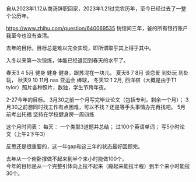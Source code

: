 <!-- ex_nolevel -->
自从2023年1.12从商汤辞职回家，2023年1.21过完农历年，至今已经过去了一整个公历年。

https://www.zhihu.com/question/640069535 恍惚间三年，爸的所有银行账户我至今也没有查清。

去年的目标，目标总是难以完全实现，即所谓取乎其上得乎其中。

入冬以来第一次锻炼，体能已经退回到春天的水平了。

春天3 4 5月 健身 健身 健身，跟苏混在一块儿，
夏天6 7 8月 谈恋爱 到处玩 到处玩，
秋天9 10 11月 nas 亚运会 棒球，
冬天12 1 2月, 西洋棋（大概是由于T1 tylor）照片各种照片，数独，学生节跨年夜。

2-27今年的目标。
3月30之前一个月写完毕业论文（包括专利，剩余一个月）；
3月30之前想同时找工作有点困难，可以不找？还是等手头事情办完再找吧。
5月前考出托福
坚持在学校健身房一周四练

这个月时间表：
每天：
一个类型3道题并总结；
过100个英语单词；
写5小时论文（上午2下午3）

反思还是很重要的，这一年gap和这三年的状态最好回顾完。

去年从一个俯卧撑做不起来到半个来小时能做100个，  
今年的目标是从一个完整引体向上拉不起来（蹦起来能拉半程）到半个来小时能拉30个。